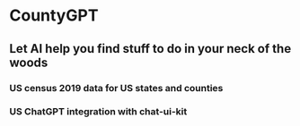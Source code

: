 # CountyGPT

## Let AI help you find stuff to do in your neck of the woods

### US census 2019 data for US states and counties

### US ChatGPT integration with chat-ui-kit
